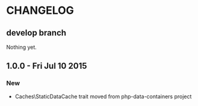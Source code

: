 # CHANGELOG

## develop branch

Nothing yet.

## 1.0.0 - Fri Jul 10 2015

### New

* Caches\StaticDataCache trait moved from php-data-containers project